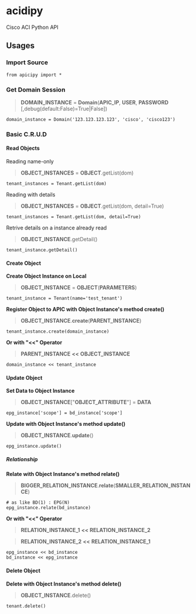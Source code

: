 # acidipy
Cisco ACI Python API

## Usages

### Import Source

	from apicipy import *

### Get Domain Session

> **DOMAIN_INSTANCE** = **Domain**(**APIC_IP**, **USER**, **PASSWORD** [,debug(default:False)=True|False])

	domain_instance = Domain('123.123.123.123', 'cisco', 'cisco123')

### Basic C.R.U.D

#### Read Objects

Reading name-only

> **OBJECT_INSTANCES** = **OBJECT**.getList(dom)

	tenant_instances = Tenant.getList(dom)

Reading with details

> **OBJECT_INSTANCES** = **OBJECT**.getList(dom, detail=True)

	tenant_instances = Tenant.getList(dom, detail=True)

Retrive details on a instance already read

> **OBJECT_INSTANCE**.getDetail()

	tenant_instance.getDetail()

#### Create Object

**Create Object Instance on Local**

> **OBJECT_INSTANCE** = **OBJECT**(**PARAMETERS**)

	tenant_instance = Tenant(name='test_tenant')

**Register Object to APIC with Object Instance's method create()**

> **OBJECT_INSTANCE**.**create**(**PARENT_INSTANCE**)

	tenant_instance.create(domain_instance)
	
**Or with "<<" Operator**

> **PARENT_INSTANCE** **<<** **OBJECT_INSTANCE**

	domain_instance << tenant_instance

#### Update Object

**Set Data to Object Instance**

> **OBJECT_INSTANCE**["**OBJECT_ATTRIBUTE**"] = **DATA**

	epg_instance['scope'] = bd_instance['scope']

**Update with Object Instance's method update()**

> **OBJECT_INSTANCE**.**update**()
	
	epg_instance.update()

##### Relationship

**Relate with Object Instance's method relate()**

> **BIGGER_RELATION_INSTANCE**.**relate**(**SMALLER_RELATION_INSTANCE**)

	# as like BD(1) : EPG(N)
	epg_instance.relate(bd_instance)

**Or with "<<" Operator**

> **RELATION_INSTANCE_1** **<<** **RELATION_INSTANCE_2**

> **RELATION_INSTANCE_2** **<<** **RELATION_INSTANCE_1**

	epg_instance << bd_instance
	bd_instance << epg_instance

#### Delete Object

**Delete with Object Instance's method delete()**

> **OBJECT_INSTANCE**.delete()

	tenant.delete()













